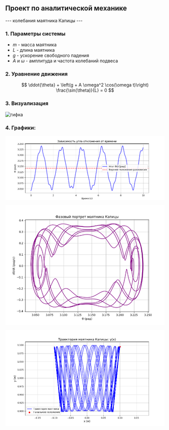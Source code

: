 ## Проект по аналитической механике
--- колебания маятника Капицы ---

### 1. Параметры системы
* $m$ - масса маятника
* $L$ - длина маятника
* $g$ - ускорение свободного падения
* $A$ и $\omega$ - амплитуда и частота колебаний подвеса

### 2. Уравнение движения
 
$$ \ddot{\theta} + \left(g + A \omega^2 \cos(\omega t)\right) \frac{\sin(\theta)}{L} = 0 $$

### 3. Визуализация
![гифка](fluct.gif)

### 4. Графики:
![1](1.png)

![2](2.png)

![3](3.png)
